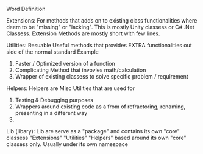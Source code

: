 Word Definition

Extensions:
For methods that adds on to existing class functionalities where deem to be "missing" or "lacking". This is mostly Unity classess or C# .Net Classess.
Extension Methods are mostly short with few lines.

Utilities:
Resuable Useful methods that provides EXTRA functionalities out side of the normal standard
Example
1. Faster / Optimized version of a function
2. Complicating Method that invovles math/calculation
3. Wrapper of existing classess to solve specific problem / requirement 

Helpers:
Helpers are Misc Utilities that are used for 
1. Testing & Debugging purposes
2. Wrappers around existing code as a from of refractoring, renaming, presenting in a different way
3. 

Lib (libary):
Lib are serve as a "package" and contains its own "core" classess "Extensions" "Utilities" "Helpers" based around its own "core" classess only. Usually under its own namespace 
